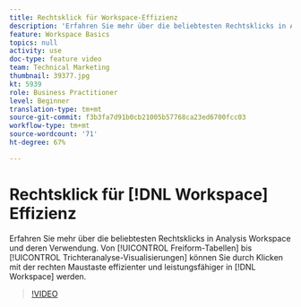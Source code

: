 ```yaml
---
title: Rechtsklick für Workspace-Effizienz
description: 'Erfahren Sie mehr über die beliebtesten Rechtsklicks in Analysis Workspace und deren Verwendung. Von Freiformtabellen bis hin zu Fallout-Visualisierungen: Durch Rechtsklicks wird Workspace noch effizienter und leistungsfähiger.'
feature: Workspace Basics
topics: null
activity: use
doc-type: feature video
team: Technical Marketing
thumbnail: 39377.jpg
kt: 5939
role: Business Practitioner
level: Beginner
translation-type: tm+mt
source-git-commit: f3b3fa7d91b0cb21005b57768ca23ed6700fcc03
workflow-type: tm+mt
source-wordcount: '71'
ht-degree: 67%

---
```



# Rechtsklick für [!DNL Workspace] Effizienz

Erfahren Sie mehr über die beliebtesten Rechtsklicks in Analysis Workspace und deren Verwendung. Von [!UICONTROL Freiform-Tabellen] bis [!UICONTROL Trichteranalyse-Visualisierungen] können Sie durch Klicken mit der rechten Maustaste effizienter und leistungsfähiger in [!DNL Workspace] werden.

>[!VIDEO](https://video.tv.adobe.com/v/39377/?quality=12&learn=on)
